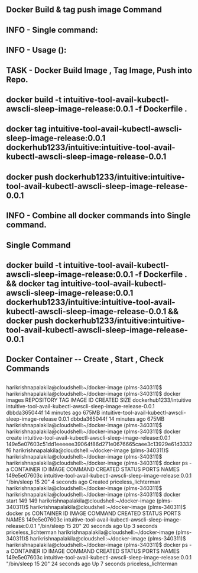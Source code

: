 ### ####################################################################################################################
##                                                                                                                    ##
##            Docker Build & tag push image Command                                                                   ##
##  ####################################################################################################################
##  
##    INFO  - Single command:
##    INFO  - Usage ():
##
##    TASK  -  Docker Build Image , Tag Image, Push into Repo.

##    docker build -t intuitive-tool-avail-kubectl-awscli-sleep-image-release:0.0.1 -f Dockerfile . 
##    docker tag intuitive-tool-avail-kubectl-awscli-sleep-image-release:0.0.1 dockerhub1233/intuitive:intuitive-tool-avail-kubectl-awscli-sleep-image-release-0.0.1 
##    docker push dockerhub1233/intuitive:intuitive-tool-avail-kubectl-awscli-sleep-image-release-0.0.1

##
##
##
##    INFO  -   Combine all docker commands into Single command.
##
##
##    Single Command
## 
##    docker build -t intuitive-tool-avail-kubectl-awscli-sleep-image-release:0.0.1 -f Dockerfile . && docker tag intuitive-tool-avail-kubectl-awscli-sleep-image-release:0.0.1 dockerhub1233/intuitive:intuitive-tool-avail-kubectl-awscli-sleep-image-release-0.0.1 && docker push dockerhub1233/intuitive:intuitive-tool-avail-kubectl-awscli-sleep-image-release-0.0.1

##
##
##
## #####################################################################################################
##                                                                                                   ###
##      Docker Container   -- Create , Start , Check Commands                                        ###
##                                                                                                   ###
## #####################################################################################################
##
##
harikrishnapalakila@cloudshell:~/docker-image (plms-340311)$ 
harikrishnapalakila@cloudshell:~/docker-image (plms-340311)$ docker images
REPOSITORY                                                TAG                                                             IMAGE ID       CREATED          SIZE
dockerhub1233/intuitive                                   intuitive-tool-avail-kubectl-awscli-sleep-image-release-0.0.1   dbbda365044f   14 minutes ago   675MB
intuitive-tool-avail-kubectl-awscli-sleep-image-release   0.0.1                                                           dbbda365044f   14 minutes ago   675MB
harikrishnapalakila@cloudshell:~/docker-image (plms-340311)$ 
harikrishnapalakila@cloudshell:~/docker-image (plms-340311)$ docker create intuitive-tool-avail-kubectl-awscli-sleep-image-release:0.0.1
149e5e07603c51dd1eeeeee39064f86d271e0676665caee3c13929e61d3332f6
harikrishnapalakila@cloudshell:~/docker-image (plms-340311)$ 
harikrishnapalakila@cloudshell:~/docker-image (plms-340311)$ 
harikrishnapalakila@cloudshell:~/docker-image (plms-340311)$ docker ps -a
CONTAINER ID   IMAGE                                                           COMMAND              CREATED         STATUS    PORTS     NAMES
149e5e07603c   intuitive-tool-avail-kubectl-awscli-sleep-image-release:0.0.1   "/bin/sleep 15 20"   4 seconds ago   Created             priceless_lichterman
harikrishnapalakila@cloudshell:~/docker-image (plms-340311)$ 
harikrishnapalakila@cloudshell:~/docker-image (plms-340311)$ docker start 149
149
harikrishnapalakila@cloudshell:~/docker-image (plms-340311)$ 
harikrishnapalakila@cloudshell:~/docker-image (plms-340311)$ docker ps 
CONTAINER ID   IMAGE                                                           COMMAND              CREATED          STATUS         PORTS     NAMES
149e5e07603c   intuitive-tool-avail-kubectl-awscli-sleep-image-release:0.0.1   "/bin/sleep 15 20"   20 seconds ago   Up 3 seconds             priceless_lichterman
harikrishnapalakila@cloudshell:~/docker-image (plms-340311)$ 
harikrishnapalakila@cloudshell:~/docker-image (plms-340311)$ 
harikrishnapalakila@cloudshell:~/docker-image (plms-340311)$ docker ps -a
CONTAINER ID   IMAGE                                                           COMMAND              CREATED          STATUS         PORTS     NAMES
149e5e07603c   intuitive-tool-avail-kubectl-awscli-sleep-image-release:0.0.1   "/bin/sleep 15 20"   24 seconds ago   Up 7 seconds             priceless_lichterman
##
##
##
